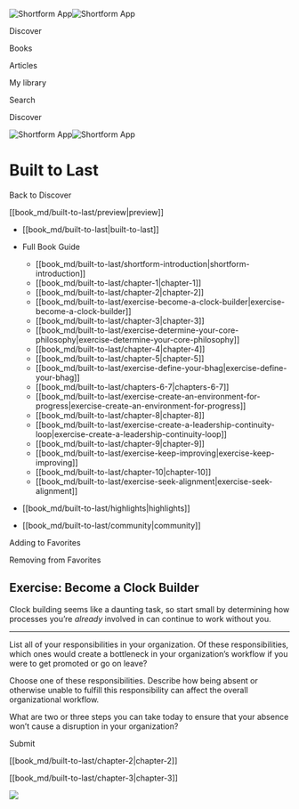 ![Shortform App](/img/logo.36a2399e.svg)![Shortform App](/img/logo-dark.70c1b072.svg)

Discover

Books

Articles

My library

Search

Discover

![Shortform App](/img/logo.36a2399e.svg)![Shortform App](/img/logo-dark.70c1b072.svg)

# Built to Last

Back to Discover

[[book_md/built-to-last/preview|preview]]

  * [[book_md/built-to-last|built-to-last]]
  * Full Book Guide

    * [[book_md/built-to-last/shortform-introduction|shortform-introduction]]
    * [[book_md/built-to-last/chapter-1|chapter-1]]
    * [[book_md/built-to-last/chapter-2|chapter-2]]
    * [[book_md/built-to-last/exercise-become-a-clock-builder|exercise-become-a-clock-builder]]
    * [[book_md/built-to-last/chapter-3|chapter-3]]
    * [[book_md/built-to-last/exercise-determine-your-core-philosophy|exercise-determine-your-core-philosophy]]
    * [[book_md/built-to-last/chapter-4|chapter-4]]
    * [[book_md/built-to-last/chapter-5|chapter-5]]
    * [[book_md/built-to-last/exercise-define-your-bhag|exercise-define-your-bhag]]
    * [[book_md/built-to-last/chapters-6-7|chapters-6-7]]
    * [[book_md/built-to-last/exercise-create-an-environment-for-progress|exercise-create-an-environment-for-progress]]
    * [[book_md/built-to-last/chapter-8|chapter-8]]
    * [[book_md/built-to-last/exercise-create-a-leadership-continuity-loop|exercise-create-a-leadership-continuity-loop]]
    * [[book_md/built-to-last/chapter-9|chapter-9]]
    * [[book_md/built-to-last/exercise-keep-improving|exercise-keep-improving]]
    * [[book_md/built-to-last/chapter-10|chapter-10]]
    * [[book_md/built-to-last/exercise-seek-alignment|exercise-seek-alignment]]
  * [[book_md/built-to-last/highlights|highlights]]
  * [[book_md/built-to-last/community|community]]



Adding to Favorites 

Removing from Favorites 

## Exercise: Become a Clock Builder

Clock building seems like a daunting task, so start small by determining how processes you’re _already_ involved in can continue to work without you.

* * *

List all of your responsibilities in your organization. Of these responsibilities, which ones would create a bottleneck in your organization’s workflow if you were to get promoted or go on leave?

Choose one of these responsibilities. Describe how being absent or otherwise unable to fulfill this responsibility can affect the overall organizational workflow.

What are two or three steps you can take today to ensure that your absence won’t cause a disruption in your organization?

Submit 

[[book_md/built-to-last/chapter-2|chapter-2]]

[[book_md/built-to-last/chapter-3|chapter-3]]

![](https://bat.bing.com/action/0?ti=56018282&Ver=2&mid=9401b1cf-9a6e-4fcc-8119-fa6212e597fb&sid=49fff5b0636c11eeb9c611038afc8668&vid=4a005010636c11ee80c703d4c4a7acd5&vids=0&msclkid=N&pi=0&lg=en-US&sw=800&sh=600&sc=24&nwd=1&tl=Shortform%20%7C%20Built%20to%20Last&p=https%3A%2F%2Fwww.shortform.com%2Fapp%2Fbook%2Fbuilt-to-last%2Fexercise-become-a-clock-builder&r=&lt=447&evt=pageLoad&sv=1&rn=959228)

